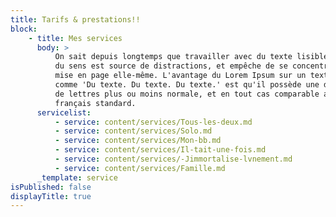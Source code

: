 ```yaml
---
title: Tarifs & prestations!!
block:
    - title: Mes services
      body: >
          On sait depuis longtemps que travailler avec du texte lisible et contenant
          du sens est source de distractions, et empêche de se concentrer sur la
          mise en page elle-même. L'avantage du Lorem Ipsum sur un texte générique
          comme 'Du texte. Du texte. Du texte.' est qu'il possède une distribution
          de lettres plus ou moins normale, et en tout cas comparable avec celle du
          français standard.
      servicelist:
          - service: content/services/Tous-les-deux.md
          - service: content/services/Solo.md
          - service: content/services/Mon-bb.md
          - service: content/services/Il-tait-une-fois.md
          - service: content/services/-Jimmortalise-lvnement.md
          - service: content/services/Famille.md
      _template: service
isPublished: false
displayTitle: true
---
```

